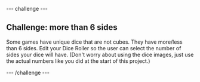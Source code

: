 --- challenge ---

## Challenge: more than 6 sides

Some games have unique dice that are not cubes. They have more/less than 6 sides. Edit your Dice Roller so the user can select the number of sides your dice will have. (Don't worry about using the dice images, just use the actual numbers like you did at the start of this project.)

--- /challenge ---